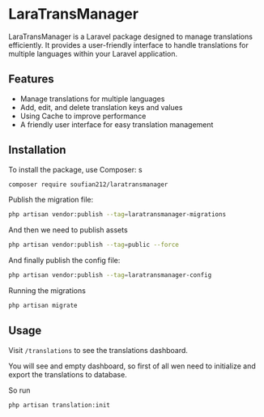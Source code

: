 # LaraTransManager

LaraTransManager is a Laravel package designed to manage translations efficiently. It provides a user-friendly interface to handle translations for multiple languages within your Laravel application.

## Features

- Manage translations for multiple languages
- Add, edit, and delete translation keys and values
- Using Cache to improve performance
- A friendly user interface for easy translation management

## Installation

To install the package, use Composer:
s
```bash
composer require soufian212/laratransmanager
```
Publish the migration file:
```bash
php artisan vendor:publish --tag=laratransmanager-migrations
```
And then we need to publish assets
```bash	
php artisan vendor:publish --tag=public --force
```
And finally publish the config file:
```bash
php artisan vendor:publish --tag=laratransmanager-config
```
Running the migrations
```bash
php artisan migrate
```
## Usage
Visit `/translations` to see the translations dashboard.

You will see and empty dashboard, so first of all wen need to initialize and export the translations to database.

So run 
```bash
php artisan translation:init
```

